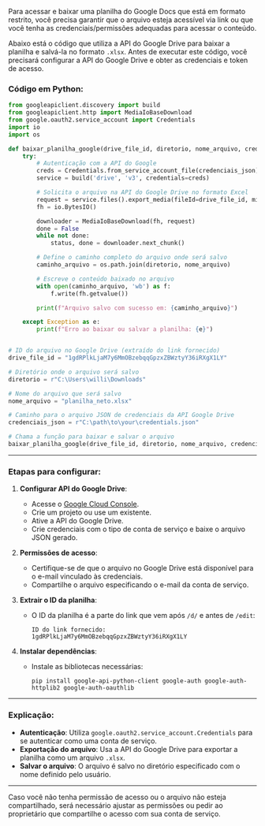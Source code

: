 Para acessar e baixar uma planilha do Google Docs que está em formato restrito, você precisa garantir que o arquivo esteja acessível via link ou que você tenha as credenciais/permissões adequadas para acessar o conteúdo.

Abaixo está o código que utiliza a API do Google Drive para baixar a planilha e salvá-la no formato `.xlsx`. Antes de executar este código, você precisará configurar a API do Google Drive e obter as credenciais e token de acesso.

### Código em Python:

```python
from googleapiclient.discovery import build
from googleapiclient.http import MediaIoBaseDownload
from google.oauth2.service_account import Credentials
import io
import os

def baixar_planilha_google(drive_file_id, diretorio, nome_arquivo, credenciais_json):
    try:
        # Autenticação com a API do Google
        creds = Credentials.from_service_account_file(credenciais_json)
        service = build('drive', 'v3', credentials=creds)

        # Solicita o arquivo na API do Google Drive no formato Excel
        request = service.files().export_media(fileId=drive_file_id, mimeType='application/vnd.openxmlformats-officedocument.spreadsheetml.sheet')
        fh = io.BytesIO()

        downloader = MediaIoBaseDownload(fh, request)
        done = False
        while not done:
            status, done = downloader.next_chunk()

        # Define o caminho completo do arquivo onde será salvo
        caminho_arquivo = os.path.join(diretorio, nome_arquivo)

        # Escreve o conteúdo baixado no arquivo
        with open(caminho_arquivo, 'wb') as f:
            f.write(fh.getvalue())

        print(f"Arquivo salvo com sucesso em: {caminho_arquivo}")

    except Exception as e:
        print(f"Erro ao baixar ou salvar a planilha: {e}")


# ID do arquivo no Google Drive (extraído do link fornecido)
drive_file_id = "1gdRPlkLjaM7y6MmOBzebqqGpzxZBWztyY36iRXgX1LY"

# Diretório onde o arquivo será salvo
diretorio = r"C:\Users\willi\Downloads"

# Nome do arquivo que será salvo
nome_arquivo = "planilha_neto.xlsx"

# Caminho para o arquivo JSON de credenciais da API Google Drive
credenciais_json = r"C:\path\to\your\credentials.json"

# Chama a função para baixar e salvar o arquivo
baixar_planilha_google(drive_file_id, diretorio, nome_arquivo, credenciais_json)
```

---

### Etapas para configurar:

1. **Configurar API do Google Drive**:

   - Acesse o [Google Cloud Console](https://console.cloud.google.com/).
   - Crie um projeto ou use um existente.
   - Ative a API do Google Drive.
   - Crie credenciais com o tipo de conta de serviço e baixe o arquivo JSON gerado.
2. **Permissões de acesso**:

   - Certifique-se de que o arquivo no Google Drive está disponível para o e-mail vinculado às credenciais.
   - Compartilhe o arquivo especificando o e-mail da conta de serviço.
3. **Extrair o ID da planilha**:

   - O ID da planilha é a parte do link que vem após `/d/` e antes de `/edit`:
     ```
     ID do link fornecido: 1gdRPlkLjaM7y6MmOBzebqqGpzxZBWztyY36iRXgX1LY
     ```
4. **Instalar dependências**:

   - Instale as bibliotecas necessárias:
     ```
     pip install google-api-python-client google-auth google-auth-httplib2 google-auth-oauthlib
     ```

---

### Explicação:

- **Autenticação**:
  Utiliza `google.oauth2.service_account.Credentials` para se autenticar como uma conta de serviço.
- **Exportação do arquivo**:
  Usa a API do Google Drive para exportar a planilha como um arquivo `.xlsx`.
- **Salvar o arquivo**:
  O arquivo é salvo no diretório especificado com o nome definido pelo usuário.

---

Caso você não tenha permissão de acesso ou o arquivo não esteja compartilhado, será necessário ajustar as permissões ou pedir ao proprietário que compartilhe o acesso com sua conta de serviço.
